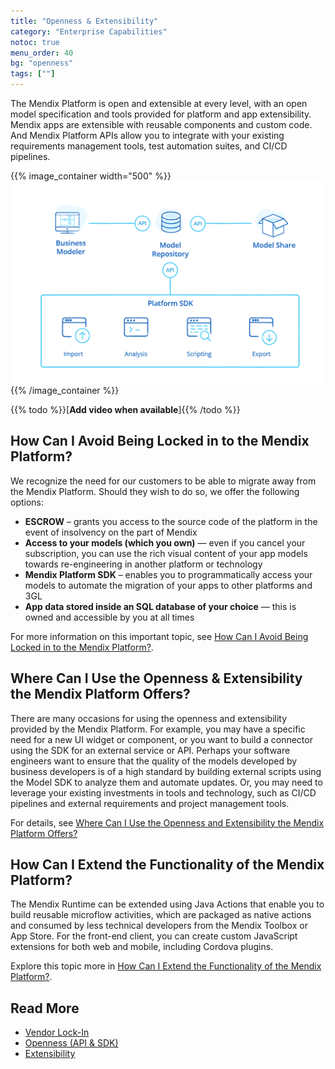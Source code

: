 ```yaml
---
title: "Openness & Extensibility"
category: "Enterprise Capabilities"
notoc: true
menu_order: 40
bg: "openness"
tags: [""]
---
```


The Mendix Platform is open and extensible at every level, with an open model specification and tools provided for platform and app extensibility. Mendix apps are extensible with reusable components and custom code. And Mendix Platform APIs allow you to integrate with your existing requirements management tools, test automation suites, and CI/CD pipelines. 

{{% image_container width="500" %}}
![](attachments/platform-openness-web-chart-1.png)
{{% /image_container %}}

{{% todo %}}[**Add video when available**]{{% /todo %}}

## How Can I Avoid Being Locked in to the Mendix Platform?

We recognize the need for our customers to be able to migrate away from the Mendix Platform. Should they wish to do so, we offer the following options:

* **ESCROW** – grants you access to the source code of the platform in the event of insolvency on the part of Mendix
* **Access to your models (which you own)** — even if you cancel your subscription, you can use the rich visual content of your app models towards re-engineering in another platform or technology
* **Mendix Platform SDK** – enables you to programmatically access your models to automate the migration of your apps to other platforms and 3GL
* **App data stored inside an SQL database of your choice** — this is owned and accessible by you at all times

For more information on this important topic, see [How Can I Avoid Being Locked in to the Mendix Platform?](vendor-lockin#avoid-lockin).

## Where Can I Use the Openness & Extensibility the Mendix Platform Offers?

There are many occasions for using the openness and extensibility provided by the Mendix Platform. For example, you may have a specific need for a new UI widget or component, or you want to build a connector using the SDK for an external service or API. Perhaps your software engineers want to ensure that the quality of the models developed by business developers is of a high standard by building external scripts using the Model SDK to analyze them and automate updates. Or, you may need to leverage your existing investments in tools and technology, such as CI/CD pipelines and external requirements and project management tools.

For details, see [Where Can I Use the Openness and Extensibility the Mendix Platform Offers?](openness-api-sdk#where)

## How Can I Extend the Functionality of the Mendix Platform?

The Mendix Runtime can be extended using Java Actions that enable you to build reusable microflow activities, which are packaged as native actions and consumed by less technical developers from the Mendix Toolbox or App Store. For the front-end client, you can create custom JavaScript extensions for both web and mobile, including Cordova plugins.

Explore this topic more in [How Can I Extend the Functionality of the Mendix Platform?](extensibility#extend-functionality).

## Read More

* [Vendor Lock-In](vendor-lockin)
* [Openness (API & SDK)](openness-api-sdk)
* [Extensibility](extensibility)
